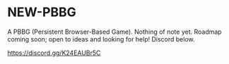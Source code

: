 # NEW-PBBG
A PBBG (Persistent Browser-Based Game). Nothing of note yet.
Roadmap coming soon; open to ideas and looking for help! Discord below.

https://discord.gg/K24EAUBr5C
